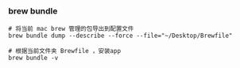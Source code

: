 ### brew bundle

```shell
# 将当前 mac brew 管理的包导出到配置文件
brew bundle dump --describe --force --file="~/Desktop/Brewfile"

# 根据当前文件夹 Brewfile ，安装app
brew bundle -v
```
